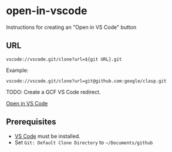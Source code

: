 # open-in-vscode

Instructions for creating an "Open in VS Code" button

## URL

```
vscode://vscode.git/clone?url=${git URL}.git
```

Example:

```
vscode://vscode.git/clone?url=git@github.com:google/clasp.git
```

TODO: Create a GCF VS Code redirect.

<a href="https://us-central1-serverless-com-demo.cloudfunctions.net/redirect">Open in VS Code</a>

## Prerequisites

- [VS Code](https://code.visualstudio.com) must be installed.
- Set `Git: Default Clone Directory` to `~/Documents/github`
